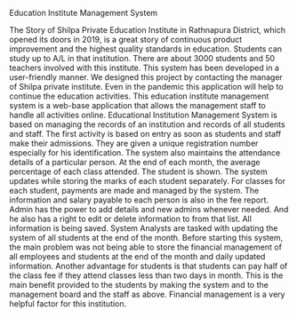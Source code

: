 Education Institute Management System

The Story of Shilpa Private Education Institute in Rathnapura District, which opened its doors in 2019, is a 
great story of continuous product improvement and the highest quality standards in education.
Students can study up to A/L in that institution. There are about 3000 students and 50 teachers
involved with this institute. This system has been developed in a user-friendly manner. We 
designed this project by contacting the manager of Shilpa private institute. Even in the pandemic 
this application will help to continue the education activities. This education institute 
management system is a web-base application that allows the management staff to handle all 
activities online.
Educational Institution Management System is based on managing the records of an institution 
and records of all students and staff. The first activity is based on entry as soon as students and 
staff make their admissions. They are given a unique registration number especially for his 
identification. The system also maintains the attendance details of a particular person. At the end 
of each month, the average percentage of each class attended. The student is shown. The system 
updates while storing the marks of each student separately. For classes for each student,
payments are made and managed by the system. The information and salary payable to each 
person is also in the fee report. Admin has the power to add details and new admins whenever 
needed. And he also has a right to edit or delete information to from that list. All information is 
being saved.
System Analysts are tasked with updating the system of all students at the end of the month.
Before starting this system, the main problem was not being able to store the financial
management of all employees and students at the end of the month and daily updated information.
Another advantage for students is that students can pay half of the class fee if they attend classes 
less than two days in month. This is the main benefit provided to the students by making the 
system and to the management board and the staff as above. Financial management is a very 
helpful factor for this institution.


